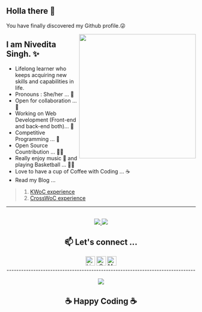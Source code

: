 Holla there 🖖 
---
You have finally discovered my Github profile.😜  

<img align="right" src="https://media1.tenor.com/images/3f19918c407c59d2c2df00cbaecddca2/tenor.gif?itemid=11961164" width="310" height="330"/>

I am Nivedita Singh. ✨ 
--- 
- Lifelong learner who keeps acquiring new skills and capabilities in life.
- Pronouns : She/her ... 👩   
- Open for collaboration ... 🌟 
- Working on Web Development (Front-end and back-end both)... 🚧
- Competitive Programming ... 🎯
- Open Source Countribution ... 👩‍💻   
- Really enjoy music 🎼 and playing Basketball ... 🤾‍♀️ 
- Love to have a cup of Coffee with Coding ... ☕
- Read my Blog ... 
> 1. [KWoC experience](https://nivedita19390.medium.com/kwoc-kharagpur-winter-of-code-project-report-961b3b7be7a9)  
> 2. [CrossWoC experience](https://nivedita19390.medium.com/mentor-at-cross-winter-of-code-d24203a357b0)  

<hr>
<br>  

<div align="center">
<a href="https://github.com/Nivedita967/github-readme-stats">
  <img src="https://github-readme-stats.vercel.app/api?username=Nivedita967&show_icons=true" />
</a>
<a href="https://github.com/Nivedita967/github-readme-stats">
  <img src="https://github-readme-stats.vercel.app/api/top-langs/?username=Nivedita967&layout=compact&langs_count=8&card_width=447" />
</a>
  </div>

<div align="center">

<h2>📫 Let's connect ... </h2>
<p>
<a href="https://www.linkedin.com/in/nivedita-singh-195b6818a/"><img src="https://img.shields.io/badge/-Nivedita_Singh-blue?logo=Linkedin&amp;logoColor=white&amp;link=https:https://www.linkedin.com/in/nivedita-singh-195b6818a/" alt="Linkedin Badge" height="25"></a>  
<a href="mailto:nivedita19390@gmail.com"><img src="https://img.shields.io/badge/-nivedita19390@gmail.com-c14438?logo=Gmail&amp;logoColor=white&amp;link=mailto:nivedita19390@gmail.com" alt="Gmail Badge" height="25"></a></h2>  
<a href="https://nivedita19390.medium.com/"><img src="https://img.shields.io/badge/-Nivedita_Singh-black?logo=Medium&amp;logoColor=white&amp;link=https://nivedita19390.medium.com/" alt="Medium Badge" height="25"></a></h2>  
<br>
------------------------------------------------------------------------------
  
![](https://komarev.com/ghpvc/?username=Nivedita967&color=blue)  


<h2 align="center">☕ Happy Coding ☕</h2>  <br>

</p>
  </div>



